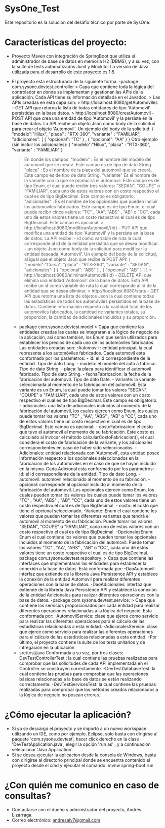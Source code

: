 # SysOne_Test
Este repositorio es la solución del desafío técnico por parte de SysOne.

# Características del proyecto:

- Proyecto Maven con integración de SpringBoot que utiliza el administrador de base de datos en memoria H2 (DBMS), y a su vez, con la suite de tests automatizados Junit y Mockito. La versión de Java utilizada para el desarrollo de este proyecto es 1.8.
- El proyecto esta estructurado de la siguiente forma:
    -package com.sysone.devtest.controller 
           > Capa que contiene toda la lógica del controlador en donde se implementan y gestionan las APIs de la aplicación. Cada API tiene su información detallada en el Javadoc.
           > Las APIs creadas en esta capa son:
                  > http://localhost:8080/getAutomoviles - GET API que retorna la lista de todas entidades de tipo 'Automovil' persistidas en la base datos.
                  > http://localhost:8080/crearAutomovil - POST API que crea una entidad de tipo 'Automovil' y la persiste en la base de datos. La API recibe un objeto Json como body de la solicitud para crear el objeto 'Automovil'. 
                    Un ejemplo del body de la solicitud:
                          {
                          	"modelo":"Hilux",
                            "placa" : "RTX-360",
	                          "variante" : "FAMILIAR",
                            "adicionales": [
                          {
                              "opcional": "TC"
                          } ,
                          {
                              "opcional": "AA"
                          }
                          }
                          Otro ejemplo (sin incluir los adicionales):
                          {
                            	"modelo":"Hilux",
	                            "placa" : "RTX-360",
	                            "variante" : "FAMILIAR"
                          }

     >En donde los campos: 
            "modelo" : Es el nombre del modelo del automovil que se creará. Este campo es de tipo de dato String.
            "placa" : Es el nombre de la placa del automovil que se creará. Este campo es de tipo de dato String.
            "variante" Es el nombre de la variante con la que se producirá el automovil. Este campo es de tipo Enum, el cual puede recibir tres valores: "SEDAN", "COUPE" o "FAMILIAR", cada uno de estos valores con un costo respectivo el cual es de tipo BigDecimal. Este campo es obligatorio.
            "adicionales" : Es el nombre de los opcionales que pueden incluir los automoviles fabricados. Este campo es de tipo Enum, el cual puede recibir cinco valores: "TC" , "AA", "ABS" , "AB" o "CC", cada uno de estos valores tiene un costo respectivo el cual es de tipo BigDecimal. Este campo es opcional.
                  > http://localhost:8080/modificarAutomovil/{id} - PUT API que modifica una entidad de tipo 'Automovil' y la persiste en la base de datos. La API recibe: 
                  - id como variable de ruta la cual corresponde al id de la entidad persistida que se desea modificar.
                  - un objeto Json como body de la solicitud para modificar la entidad deseada 'Automovil'.
                  Un ejemplo del body de la solicitud, al igual que el objeto Json que recibe la POST API:
                         {
	                         "modelo":"Corsa",
	                         "placa" : "RTX-360",
	                         "variante" : "SEDAN",
                           "adicionales": [
                         {
                            "opcional": "ABS"
                          } ,
                           {
                             "opcional": "AB"
                           }
                         ]
                         }
                  > http://localhost:8080/eliminarAutomovil/{id} - DELETE API que elimina una entidad 'Automovil' de la base de datos. Esta API recibe un id como variable de ruta la cual corresponde al id de la entidad que se desea eliminar.
                  > http://localhost:8080/stats - GET API que retorna una lista de objetos Json la cual contiene todas las estadísticas de todos los automóviles persistidos en la base de datos. Contiene información respecto a la cantidad total de los automoviles fabricados, la cantidad de variantes totales, su proporcion, la cantidad de adicionales incluidos y su proporción.
    - package com.sysone.devtest.model
            > Capa que contiene las entidades creadas las cuales se integraran a la lógico de negocio de la aplicación, así como también, los Enum que serán utilizados para establecer los precios de cada uno de los automóviles fabricados. Las entidades creadas son:
              -Automovil : entidad principal, la cual representa a los automóviles fabricados. Cada automovil esta conformado por los parámetros: 
                   - id: el id correspondiente de la entidad. Tipo de dato Long.
                   - modelo: el modelo del auto a fabricar. Tipo de dato String.
                   - placa: la placa para identificar el automovil fabricado. Tipo de dato String.
                   - fechaFabricacion: la fecha de la fabricación del automovil. Tipo de dato Date.
                   - Variante: la variante seleccionada al momento de la fabricación del automóvil. Esta variante es un Enum, la cual puede tomar los valores "SEDAN", "COUPE" o "FAMILIAR", cada uno de estos valores con un costo respectivo el cual es de tipo BigDecimal. Este campo es obligatorio.
                   - adicionales: una lista de adicionales incluidos al momento de la fabricación del automovil, los cuales ejercen como Enum, los cuales puede tomar los valores "TC" , "AA", "ABS" , "AB" o "CC", cada uno de estos valores tiene un costo respectivo el cual es de tipo BigDecimal. Este campo es opcional.
                   - costoFabricacion: el costo que tuvo el automovil al momento de su fabricación. Este costo es calculado al invocar el método calcularCostoFabricacion(), el cual considera el costo de fabricación de la variante, y los adicionales correspondientes en caso de haber sido seleccionados.
              -Adicionales: entidad relacionada con 'Automovil', esta entidad posee información respecto a los opcionales seleccionados en la fabricación de los automoviles en el caso de que se hayan incluido en la misma. Cada Adicional esta conformado por los parámetros:
                   - id: el id correspondiente de la entidad. Tipo de dato Long.
                   - automovil: automovil relacionado al momento de su fabriación.
                   - opcional: corresponde al opcional incluido al momento de la fabricación del automovil. Los opcionales ejercen como Enum, los cuales pueden tomar los valores los cuales puede tomar los valores "TC" , "AA", "ABS" , "AB", "CC", cada uno de estos valores tiene un costo respectivo el cual es de tipo BigDecimal.
                   - costo: el costo que tiene el opcional seleccionado.
              -Variante: Enum el cual contiene los valores que pueden tomar las diferentes variantes que tendrá el automovil al momento de su fabricación. Puede tomar los valores "SEDAN", "COUPE" o "FAMILIAR", cada uno de estos valores con un costo respectivo el cual es de tipo BigDecimal.
              -OpcionalesEnum: Enum el cual contiene los valores que pueden tomar los opcionales incluidos al momento de la fabricación del automovil. Puede tomar los valores "TC" , "AA", "ABS" , "AB" o "CC", cada uno de estos valores tiene un costo respectivo el cual es de tipo BigDecimal.
    -package com.sysone.devtest.repository:
            > Capa que contiene las interfaces que implementaran las entidades para establecer la conexión a la base de datos. Está conformada por:
                    -DaoAutomovil: interfaz que extiende de la librería Java Persistence API y establece la conexión de la entidad Automovil para realizar diferentes operaciones con la base de datos.
                    -DaoAdicionales: interfaz que extiende de la librería Java Persistence API y establece la conexión de la entidad Adicionales para realizar diferentes operaciones con la base de datos.
    -package com.sysone.devtest.service:
            > Capa que contiene los servicios proporcionados por cada entidad para realizar diferentes operaciones relacionadas a la lógica del negocio. Esta conformada por:
                    -AutomovilService: clase que ejerce como servicio para realizar las diferentes operaciones para el cálculo de las estadísticas relacionadas a esta entidad.
                    -AdicionalesService: clase que ejerce como servicio para realizar las diferentes operaciones para el cálculo de las estadísticas relacionadas a esta entidad.
-Por último, el proyecto contiene la suite de los tests unitarios y de intregación en la ubicación:
    - src/test/java 
   Conformada a su vez, por tres clases: 
         -DevTestControllerTest : la cual contiene las pruebas realizadas para comprobar que las solicitudes de cada API implementada en el Controller se construyen correctamente.
         -DevTestDatabaseTest: la cual contiene las pruebas para comprobar que las operaciones básicas relacionadas a la base de datos se están realizando correctamente. 
         -DevTestServicesTest: la cual contiene las pruebas realizadas para comprobar que los métodos creados relacionados a la lógica de negocio no posean errores.
         
# ¿Cómo ejecutar la aplicación?

- Si ya se descargó el proyecto y se importó a un nuevo workspace utilizando un IDE, como por ejemplo, Eclipse, solo basta con dirigirse al paquete 'com.sysone.devtest', hacer click derecho en la clase 'DevTestApplication.java', elegir la opción 'run as' , y a continuación seleccionar 'Java Application'.
- Si se desea ejecutar la aplicacion desde la consola de Windows, basta con dirigirse al directorio principal donde se encuentra contenido el proyecto desde el cmd y ejecutar el comando: mvnw spring-boot:run. 

# ¿Con quién me comunico en caso de consultas?

- Contactarse con el dueño y administrador del proyecto, Andrés Lizarraga.
- Correo electrónico: andresalv7@gmail.com

